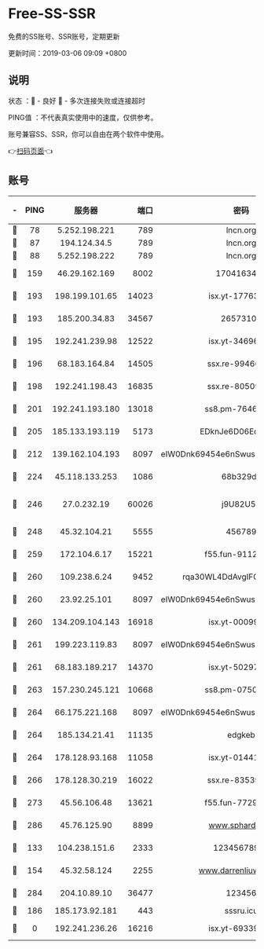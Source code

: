 # Free-SS-SSR

免费的SS账号、SSR账号，定期更新

更新时间：2019-03-06 09:09 +0800

## 说明

状态     ：🙂 - 良好 🙁 - 多次连接失败或连接超时

PING值   ：不代表真实使用中的速度，仅供参考。

账号兼容SS、SSR，你可以自由在两个软件中使用。

👉[扫码页面](https://liesauer.github.io/free-ss-ssr.github.io/)👈

## 账号

|-|PING|服务器|端口|密码|加密方式|区域|
|:----:|:----:|:-----:|-----:|:----:|:----:|:----:|
|🙂|78|5.252.198.221|789|lncn.org|rc4|JP|
|🙂|87|194.124.34.5|789|lncn.org|rc4|JP|
|🙂|88|5.252.198.222|789|lncn.org|rc4|JP|
|🙂|159|46.29.162.169|8002|1704163453|aes-256-cfb|RU|
|🙂|193|198.199.101.65|14023|isx.yt-17763934|aes-256-cfb|US|
|🙂|193|185.200.34.83|34567|26573106|aes-256-cfb|US|
|🙂|195|192.241.239.98|12522|isx.yt-34696326|aes-256-cfb|US|
|🙂|196|68.183.164.84|14505|ssx.re-99466005|aes-256-cfb|US|
|🙂|198|192.241.198.43|16835|ssx.re-80509121|aes-256-cfb|US|
|🙂|201|192.241.193.180|13018|ss8.pm-76463592|aes-256-cfb|US|
|🙂|205|185.133.193.119|5173|EDknJe6D06EoWDaw|aes-256-cfb|US|
|🙂|212|139.162.104.193|8097|eIW0Dnk69454e6nSwuspv9DmS201tQ0D|aes-256-cfb|JP|
|🙂|224|45.118.133.253|1086|68b329da|aes-256-cfb|SG|
|🙂|246|27.0.232.19|60026|j9U82U53|xchacha20-ietf-poly1305|HK|
|🙂|248|45.32.104.21|5555|456789|aes-256-cfb|SG|
|🙂|259|172.104.6.17|15221|f55.fun-91126944|aes-256-cfb|US|
|🙂|260|109.238.6.24|9452|rqa30WL4DdAvgIFG6Fs3znzTa|aes-256-cfb|FR|
|🙂|260|23.92.25.101|8097|eIW0Dnk69454e6nSwuspv9DmS201tQ0D|aes-256-cfb|US|
|🙂|260|134.209.104.143|16918|isx.yt-00099040|aes-256-cfb|SG|
|🙂|261|199.223.119.83|8097|eIW0Dnk69454e6nSwuspv9DmS201tQ0D|aes-256-cfb|US|
|🙂|261|68.183.189.217|14370|isx.yt-50297901|aes-256-cfb|SG|
|🙂|263|157.230.245.121|10668|ss8.pm-07507043|aes-256-cfb|SG|
|🙂|264|66.175.221.168|8097|eIW0Dnk69454e6nSwuspv9DmS201tQ0D|aes-256-cfb|US|
|🙂|264|185.134.21.41|11135|edgkeb|aes-256-cfb|GB|
|🙂|264|178.128.93.168|11058|isx.yt-01441117|aes-256-cfb|SG|
|🙂|266|178.128.30.219|16022|ssx.re-83539428|aes-256-cfb|SG|
|🙂|273|45.56.106.48|13621|f55.fun-77297239|aes-256-cfb|US|
|🙂|286|45.76.125.90|8899|www.sphard.com|aes-256-cfb|JP|
|🙂|133|104.238.151.6|2333|12345678900|aes-256-cfb|JP|
|🙂|154|45.32.58.124|2255|www.darrenliuwei.com|aes-256-cfb|JP|
|🙂|284|204.10.89.10|36477|123456|aes-256-cfb|US|
|🙁|186|185.173.92.181|443|sssru.icu|rc4-md5|RU|
|🙁|0|192.241.236.26|16216|isx.yt-69339044|aes-256-cfb|US|
